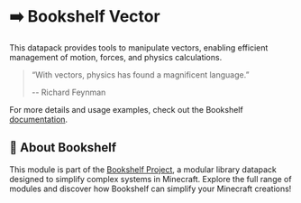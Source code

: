 # ➡️ Bookshelf Vector

This datapack provides tools to manipulate vectors, enabling efficient management of motion, forces, and physics calculations.

> “With vectors, physics has found a magnificent language.”
>
> -- Richard Feynman

For more details and usage examples, check out the Bookshelf [documentation](https://docs.mcbookshelf.dev/en/latest/modules/vector.html).


## 📖 About Bookshelf

This module is part of the [Bookshelf Project](https://docs.mcbookshelf.dev/en/latest/index.html), a modular library datapack designed to simplify complex systems in Minecraft. Explore the full range of modules and discover how Bookshelf can simplify your Minecraft creations!
